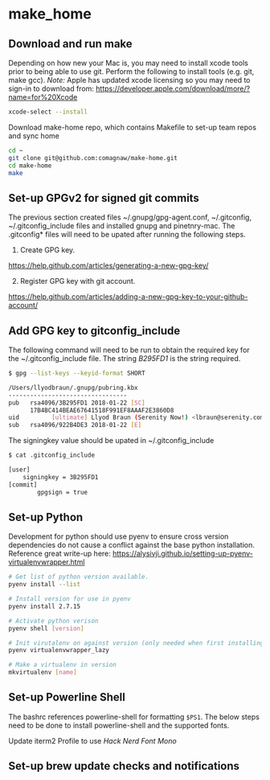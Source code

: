 # make_home

## Download and run make

Depending on how new your Mac is, you may need to install xcode tools prior to being able to use git.  Perform the following to install tools (e.g. git, make gcc).  _Note:_ Apple has updated xcode licensing so you may need to sign-in to download from: https://developer.apple.com/download/more/?name=for%20Xcode

```bash
xcode-select --install
```

Download make-home repo, which contains Makefile to set-up team repos and sync home

```bash
cd ~
git clone git@github.com:comagnaw/make-home.git
cd make-home
make
```

## Set-up GPGv2 for signed git commits

The previous section created files ~/.gnupg/gpg-agent.conf, ~/.gitconfig, ~/.gitconfig_include files and installed gnupg and pinetnry-mac.  The .gitconfig* files will need to be upated after running the following steps.

1. Create GPG key.

https://help.github.com/articles/generating-a-new-gpg-key/

2. Register GPG key with git account.

https://help.github.com/articles/adding-a-new-gpg-key-to-your-github-account/

## Add GPG key to gitconfig_include

The following command will need to be run to obtain the required key for the ~/.gitconfig_include file.  The string *B295FD1* is the string required.

```bash
$ gpg --list-keys --keyid-format SHORT

/Users/llyodbraun/.gnupg/pubring.kbx
---------------------------------
pub   rsa4096/3B295FD1 2018-01-22 [SC]
      17B4BC414BEAE67641518F991EF8AAAF2E3860D8
uid         [ultimate] Llyod Braun (Serenity Now!) <lbraun@serenity.com>
sub   rsa4096/922B4DE3 2018-01-22 [E]
```

The signingkey value should be upated in ~/.gitconfig_include

```bash
$ cat .gitconfig_include

[user]
	signingkey = 3B295FD1
[commit]
        gpgsign = true
```

## Set-up Python 

Development for python should use pyenv to ensure cross version dependencies do not cause a conflict against the base python installation.  Reference great write-up here: https://alysivji.github.io/setting-up-pyenv-virtualenvwrapper.html

```bash
# Get list of python version available.
pyenv install --list

# Install version for use in pyenv
pyenv install 2.7.15

# Activate python verison
pyenv shell [version]

# Init virutalenv on against version (only needed when first installing version)
pyenv virtualenvwrapper_lazy

# Make a virtualenv in version
mkvirtualenv [name]

```

## Set-up Powerline Shell
The bashrc references powerline-shell for formatting `$PS1`.  The below steps need to be done to install powerline-shell and the supported fonts.

Update iterm2 Profile to use *Hack Nerd Font Mono*

## Set-up brew update checks and notifications
